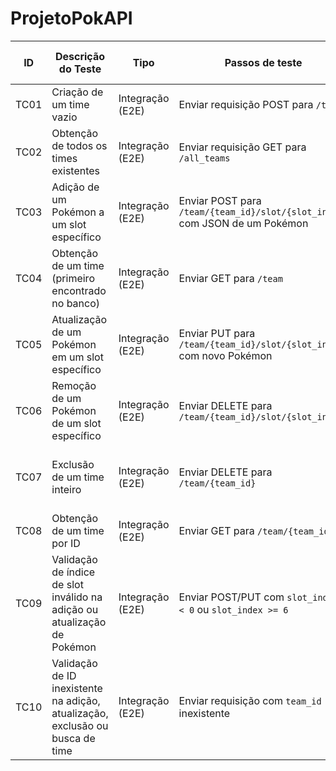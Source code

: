 # ProjetoPokAPI

| ID    | Descrição do Teste                                                                          | Tipo             | Passos de teste                                                                                       | Dados de teste         | Resultado esperado                                                  | Resultado real                                                    | Passe / Falha                                                                 |
|-------|----------------------------------------------------------------------------------------------|------------------|--------------------------------------------------------------------------------------------------------|------------------------|--------------------------------------------------------------------|--------------------------------------------------------------------|--------------------------------------------------------------------------------|
| TC01  | Criação de um time vazio                                                                     | Integração (E2E) | Enviar requisição POST para `/team`                                                                   | -                      | Retorna objeto `Team` com ID e slots vazios                        | Retorna objeto `Team` com ID e slots vazios                        | Passe                                                                          |
| TC02  | Obtenção de todos os times existentes                                                        | Integração (E2E) | Enviar requisição GET para `/all_teams`                                                               | Times já criados       | Lista com todos os objetos `Team` armazenados                      | Lista com todos os objetos `Team` armazenados                      | Passe                                                                          |
| TC03  | Adição de um Pokémon a um slot específico                                                    | Integração (E2E) | Enviar POST para `/team/{team_id}/slot/{slot_index}` com JSON de um Pokémon                           | Pokémon válido         | Slot é preenchido com dados do Pokémon                            | Slot é preenchido com dados do Pokémon                            | Passe                                                                          |
| TC04  | Obtenção de um time (primeiro encontrado no banco)                                           | Integração (E2E) | Enviar GET para `/team`                                                                              | -                      | Retorna o primeiro `Team` encontrado                              | Retorna o primeiro `Team` encontrado                              | Passe                                                                          |
| TC05  | Atualização de um Pokémon em um slot específico                                              | Integração (E2E) | Enviar PUT para `/team/{team_id}/slot/{slot_index}` com novo Pokémon                                 | Pokémon atualizado      | Slot é sobrescrito com novo Pokémon                               | Slot é sobrescrito com novo Pokémon                               | Passe                                                                          |
| TC06  | Remoção de um Pokémon de um slot específico                                                  | Integração (E2E) | Enviar DELETE para `/team/{team_id}/slot/{slot_index}`                                               | -                      | Slot correspondente é atualizado para `null`                      | Slot correspondente é atualizado para `null`                      | Passe                                                                          |
| TC07  | Exclusão de um time inteiro                                                                  | Integração (E2E) | Enviar DELETE para `/team/{team_id}`                                                                 | -                      | Time é removido do banco e retornado como resposta                | Time é removido do banco e retornado como resposta                | Passe                                                                          |
| TC08  | Obtenção de um time por ID                                                                   | Integração (E2E) | Enviar GET para `/team/{team_id}`                                                                    | ID válido              | Retorna o `Team` correspondente ao ID                             | Retorna o `Team` correspondente ao ID                             | Passe                                                                          |
| TC09  | Validação de índice de slot inválido na adição ou atualização de Pokémon                     | Integração (E2E) | Enviar POST/PUT com `slot_index < 0` ou `slot_index >= 6`                                            | Índice inválido        | Erro 400 com detalhe "Invalid slot index"                         | Erro 400 com detalhe "Invalid slot index"                         | Passe                                                                          |
| TC10  | Validação de ID inexistente na adição, atualização, exclusão ou busca de time               | Integração (E2E) | Enviar requisição com `team_id` inexistente                                                          | ID inválido            | Erro 404 com detalhe "Team not found"                             | Erro 404 com detalhe "Team not found"                             | Passe                                                                          |
